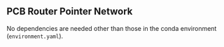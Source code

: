 ## PCB Router Pointer Network

No dependencies are needed other than those in the conda environment (`environment.yaml`). 